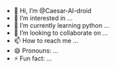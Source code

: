 - 👋 Hi, I’m @Caesar-AI-droid
- 👀 I’m interested in ...
- 🌱 I’m currently learning python  ...
- 💞️ I’m looking to collaborate on ...
- 📫 How to reach me ...
- 😄 Pronouns: ...
- ⚡ Fun fact: ...

<!---
Caesar-AI-droid/Caesar-AI-droid is a ✨ special ✨ repository because its `README.md` (this file) appears on your GitHub profile.
You can click the Preview link to take a look at your changes.
--->

